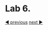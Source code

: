 # Lab 6.

[:arrow_backward: previous](../lab5-networking/LAB.md)  [next :arrow_forward:](../lab7-troubleshooting/LAB.md)